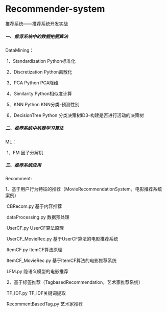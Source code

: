 # Recommender-system

推荐系统——推荐系统开发实战

##### 一、推荐系统中的数据挖掘算法

DataMining：

​	1、Standardization          Python标准化

​	2、Discretization              Python离散化  

​	3、PCA							   Python PCA降维

​	4、Similarity                      Python相似度计算

​	5、KNN							  Python KNN分类-预测性别

​	6、DecisionTree               Python 分类决策树ID3-构建是否进行活动的决策树

##### 二、推荐系统中机器学习算法

ML：

​	1、FM    因子分解机 

##### 三、推荐系统应用

Recomment:

​	1、基于用户行为特征的推荐（MovieRecommendationSystem，电影推荐系统案例）

​		CBRecom.py 基于内容推荐

​		dataProcessing.py  数据预处理

​		UserCF.py    UserCF算法原理

​		UserCF_MovieRec.py  基于UserCF算法的电影推荐系统

​		ItemCF.py   ItemCF算法原理

​		ItemCF_MovieRec.py    基于ItemCF算法的电影推荐系统

​		LFM.py    隐语义模型的电影推荐

​	2、基于标签推荐（TagbasedRecommendation，艺术家推荐系统）

​		TF_IDF.py  TF_IDF关键词提取

​		RecommentBasedTag.py  艺术家推荐

